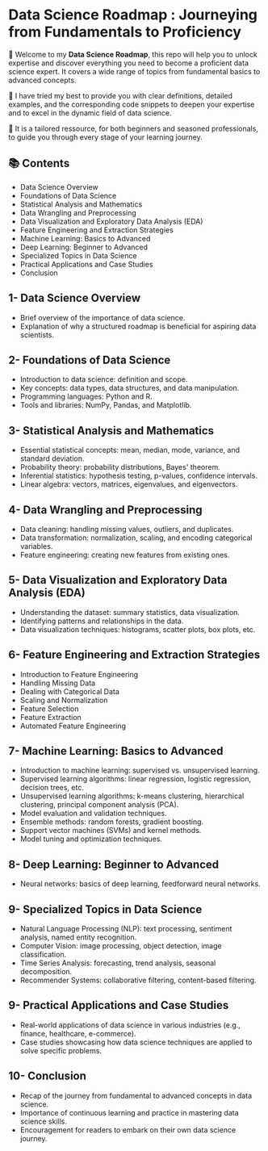 #  Data Science Roadmap : Journeying from Fundamentals to Proficiency

🎉 Welcome to my **Data Science Roadmap**, this repo will help you to unlock expertise and discover everything you need to become a proficient data science expert.
It covers a wide range of topics from fundamental basics to advanced concepts.

🚀 I have tried my best to provide you with clear definitions, detailed examples, and the corresponding code snippets 
to deepen your expertise and to excel in the dynamic field of data science.

🎯 It is a tailored ressource, for both beginners and seasoned professionals, to guide you through every stage of your learning journey.

## 📚 Contents
- Data Science Overview
- Foundations of Data Science
- Statistical Analysis and Mathematics
- Data Wrangling and Preprocessing
- Data Visualization and Exploratory Data Analysis (EDA)
- Feature Engineering and Extraction Strategies
- Machine Learning: Basics to Advanced
- Deep Learning: Beginner to Advanced
- Specialized Topics in Data Science
- Practical Applications and Case Studies
- Conclusion

## 1- Data Science Overview
- Brief overview of the importance of data science.
- Explanation of why a structured roadmap is beneficial for aspiring data scientists.
  
## 2- Foundations of Data Science
- Introduction to data science: definition and scope.
- Key concepts: data types, data structures, and data manipulation.
- Programming languages: Python and R.
- Tools and libraries: NumPy, Pandas, and Matplotlib.
  
## 3- Statistical Analysis and Mathematics
- Essential statistical concepts: mean, median, mode, variance, and standard deviation.
- Probability theory: probability distributions, Bayes' theorem.
- Inferential statistics: hypothesis testing, p-values, confidence intervals.
- Linear algebra: vectors, matrices, eigenvalues, and eigenvectors.
  
## 4- Data Wrangling and Preprocessing
- Data cleaning: handling missing values, outliers, and duplicates.
- Data transformation: normalization, scaling, and encoding categorical variables.
- Feature engineering: creating new features from existing ones.
  
## 5- Data Visualization and Exploratory Data Analysis (EDA)
- Understanding the dataset: summary statistics, data visualization.
- Identifying patterns and relationships in the data.
- Data visualization techniques: histograms, scatter plots, box plots, etc.

## 6- Feature Engineering and Extraction Strategies
- Introduction to Feature Engineering
- Handling Missing Data
- Dealing with Categorical Data
- Scaling and Normalization
- Feature Selection
- Feature Extraction
- Automated Feature Engineering
  
## 7- Machine Learning: Basics to Advanced
- Introduction to machine learning: supervised vs. unsupervised learning.
- Supervised learning algorithms: linear regression, logistic regression, decision trees, etc.
- Unsupervised learning algorithms: k-means clustering, hierarchical clustering, principal component analysis (PCA).
- Model evaluation and validation techniques.
- Ensemble methods: random forests, gradient boosting.
- Support vector machines (SVMs) and kernel methods.
- Model tuning and optimization techniques.

## 8- Deep Learning: Beginner to Advanced
- Neural networks: basics of deep learning, feedforward neural networks.
  
## 9- Specialized Topics in Data Science
- Natural Language Processing (NLP): text processing, sentiment analysis, named entity recognition.
- Computer Vision: image processing, object detection, image classification.
- Time Series Analysis: forecasting, trend analysis, seasonal decomposition.
- Recommender Systems: collaborative filtering, content-based filtering.
  
## 9- Practical Applications and Case Studies
- Real-world applications of data science in various industries (e.g., finance, healthcare, e-commerce).
- Case studies showcasing how data science techniques are applied to solve specific problems.
  
## 10- Conclusion
- Recap of the journey from fundamental to advanced concepts in data science.
- Importance of continuous learning and practice in mastering data science skills.
- Encouragement for readers to embark on their own data science journey.

